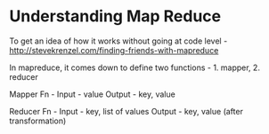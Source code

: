 # Understanding Map Reduce

To get an idea of how it works without going at code level - http://stevekrenzel.com/finding-friends-with-mapreduce

In mapreduce, it comes down to define two functions - 1. mapper, 2. reducer

Mapper Fn -
Input - value
Output - key, value

Reducer Fn -
Input - key, list of values
Output - key, value (after transformation)

